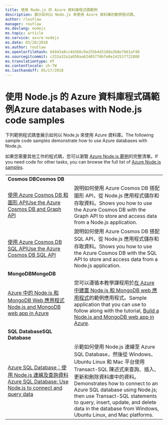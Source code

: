 ```yaml
---
title: 使用 Node.js 的 Azure 資料庫程式碼範例
description: 展示如何以 Node.js 來使用 Azure 資料庫的範例程式碼。
author: rloutlaw
manager: routlaw
ms.devlang: nodejs
ms.topic: article
ms.service: azure-nodejs
ms.date: 03/20/2018
ms.author: routlaw
ms.openlocfilehash: 64943a8cc4d366c9a255b4d310da3b8e7b61af40
ms.sourcegitcommit: c332a32a1a850aa62405776bfe0e14251f722888
ms.translationtype: HT
ms.contentlocale: zh-TW
ms.lasthandoff: 05/17/2018
---
```

# <a name="azure-databases-with-nodejs-code-samples"></a><span data-ttu-id="7c8f0-103">使用 Node.js 的 Azure 資料庫程式碼範例</span><span class="sxs-lookup"><span data-stu-id="7c8f0-103">Azure databases with Node.js code samples</span></span>

<span data-ttu-id="7c8f0-104">下列範例程式碼會展示如何以 Node.js 來使用 Azure 資料庫。</span><span class="sxs-lookup"><span data-stu-id="7c8f0-104">The following sample code samples demonstrate how to use Azure databases with Node.js.</span></span>

<span data-ttu-id="7c8f0-105">如果您需要其他工作的程式碼，您可以瀏覽 [Azure Node.js 範例](https://azure.microsoft.com/resources/samples/?term=nodejs)的完整清單。</span><span class="sxs-lookup"><span data-stu-id="7c8f0-105">If you need code for other tasks, you can browse the full list of [Azure Node.js samples](https://azure.microsoft.com/resources/samples/?term=nodejs).</span></span>

| | |
|---|---|
| <span data-ttu-id="7c8f0-106">**Cosmos DB**</span><span class="sxs-lookup"><span data-stu-id="7c8f0-106">**Cosmos DB**</span></span> ||
| [<span data-ttu-id="7c8f0-107">使用 Azure Cosmos DB 和圖形 API</span><span class="sxs-lookup"><span data-stu-id="7c8f0-107">Use the Azure Cosmos DB and Graph API</span></span>](https://azure.microsoft.com/resources/samples/azure-cosmos-db-graph-nodejs-getting-started/) | <span data-ttu-id="7c8f0-108">說明如何使用 Azure Cosmos DB 搭配圖形 API，從 Node.js 應用程式儲存和存取資料。</span><span class="sxs-lookup"><span data-stu-id="7c8f0-108">Shows you how to use the Azure Cosmos DB with the Graph API to store and access data from a Node.js application.</span></span> |
| [<span data-ttu-id="7c8f0-109">使用 Azure Cosmos DB SQL API</span><span class="sxs-lookup"><span data-stu-id="7c8f0-109">Use the Azure Cosmos DB SQL API</span></span>](https://azure.microsoft.com/resources/samples/azure-cosmos-db-documentdb-nodejs-getting-started/) | <span data-ttu-id="7c8f0-110">說明如何使用 Azure Cosmos DB 搭配 SQL API，從 Node.js 應用程式儲存和存取資料。</span><span class="sxs-lookup"><span data-stu-id="7c8f0-110">Shows you how to use the Azure Cosmos DB with the SQL API to store and access data from a Node.js application.</span></span> |
| <span data-ttu-id="7c8f0-111">**MongoDB**</span><span class="sxs-lookup"><span data-stu-id="7c8f0-111">**MongoDB**</span></span> ||
| [<span data-ttu-id="7c8f0-112">Azure 中的 Node.js 和 MongoDB Web 應用程式</span><span class="sxs-lookup"><span data-stu-id="7c8f0-112">Node.js and MongoDB web app in Azure</span></span>](https://azure.microsoft.com/resources/samples/meanjs/) | <span data-ttu-id="7c8f0-113">您可以遵循本教學課程用於[在 Azure 中建置 Node.js 和 MongoDB web 應用程式](http://docs.microsoft.com/azure/app-service-web/app-service-web-tutorial-nodejs-mongodb-app?toc=/azure/node/toc.json&bc=/azure/node/toc.json)的範例應用程式。</span><span class="sxs-lookup"><span data-stu-id="7c8f0-113">Sample application that you can use to follow along with the tutorial, [Build a Node.js and MongoDB web app in Azure](http://docs.microsoft.com/azure/app-service-web/app-service-web-tutorial-nodejs-mongodb-app?toc=/azure/node/toc.json&bc=/azure/node/toc.json).</span></span> |
| <span data-ttu-id="7c8f0-114">**SQL Database**</span><span class="sxs-lookup"><span data-stu-id="7c8f0-114">**SQL Database**</span></span> ||
| [<span data-ttu-id="7c8f0-115">Azure SQL Database︰使用 Node.js 連線及查詢資料</span><span class="sxs-lookup"><span data-stu-id="7c8f0-115">Azure SQL Database: Use Node.js to connect and query data</span></span>](https://docs.microsoft.com/azure/sql-database/sql-database-connect-query-nodejs) | <span data-ttu-id="7c8f0-116">示範如何使用 Node.js 連線至 Azure SQL Database，然後從 Windows、Ubuntu Linux 和 Mac 平台使用 Transact-SQL 陳述式來查詢、插入、更新和刪除資料庫中的資料。</span><span class="sxs-lookup"><span data-stu-id="7c8f0-116">Demonstrates how to connect to an Azure SQL database using Node.js; then use Transact-SQL statements to query, insert, update, and delete data in the database from Windows, Ubuntu Linux, and Mac platforms.</span></span> |
